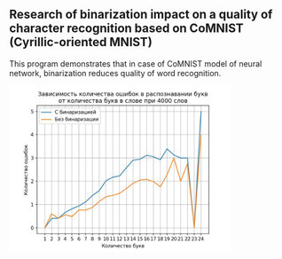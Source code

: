 ## Research of binarization impact on a quality of character recognition based on CoMNIST (Cyrillic-oriented MNIST)

This program demonstrates that in case of CoMNIST model of neural network, binarization reduces quality of word recognition.

<img src="RecognEstimator\4000_err.jpg" height="300">
